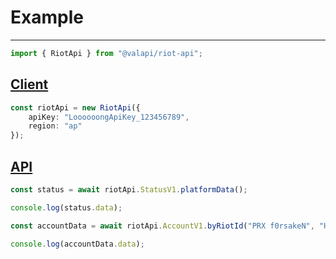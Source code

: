 # Example

---

```typescript
import { RiotApi } from "@valapi/riot-api";
```

## [Client](./Client.md#client)

```typescript
const riotApi = new RiotApi({
    apiKey: "LoooooongApiKey_123456789",
    region: "ap"
});
```

## [API](./API.md)

```typescript
const status = await riotApi.StatusV1.platformData();

console.log(status.data);
```

```typescript
const accountData = await riotApi.AccountV1.byRiotId("PRX f0rsakeN", "Huh");

console.log(accountData.data);
```
